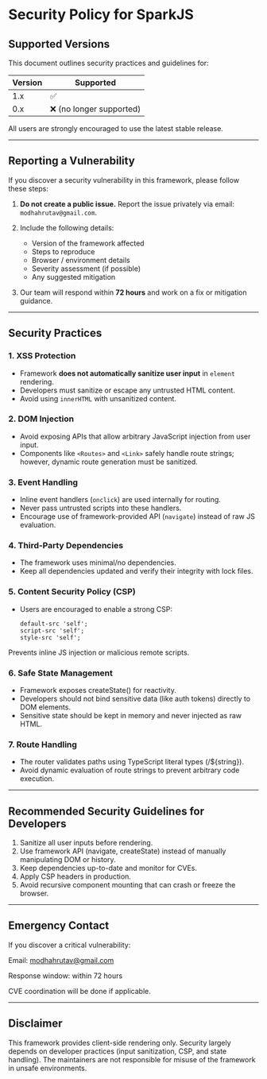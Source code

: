 # Security Policy for SparkJS

## Supported Versions

This document outlines security practices and guidelines for:

| Version | Supported           |
|---------|-------------------|
| 1.x     | :white_check_mark: |
| 0.x     | :x: (no longer supported) |

All users are strongly encouraged to use the latest stable release.

---

## Reporting a Vulnerability

If you discover a security vulnerability in this framework, please follow these steps:

1. **Do not create a public issue.**
   Report the issue privately via email: `modhahrutav@gmail.com`.

3. Include the following details:
   - Version of the framework affected
   - Steps to reproduce
   - Browser / environment details
   - Severity assessment (if possible)
   - Any suggested mitigation

4. Our team will respond within **72 hours** and work on a fix or mitigation guidance.

---

## Security Practices

### 1. XSS Protection
- Framework **does not automatically sanitize user input** in `element` rendering.  
- Developers must sanitize or escape any untrusted HTML content.  
- Avoid using `innerHTML` with unsanitized content.

### 2. DOM Injection
- Avoid exposing APIs that allow arbitrary JavaScript injection from user input.  
- Components like `<Routes>` and `<Link>` safely handle route strings; however, dynamic route generation must be sanitized.

### 3. Event Handling
- Inline event handlers (`onclick`) are used internally for routing.  
- Never pass untrusted scripts into these handlers.  
- Encourage use of framework-provided API (`navigate`) instead of raw JS evaluation.

### 4. Third-Party Dependencies
- The framework uses minimal/no dependencies.  
- Keep all dependencies updated and verify their integrity with lock files.

### 5. Content Security Policy (CSP)
- Users are encouraged to enable a strong CSP:
  ```text
  default-src 'self';
  script-src 'self';
  style-src 'self';
  ```
Prevents inline JS injection or malicious remote scripts.

### 6. Safe State Management
- Framework exposes createState() for reactivity.
- Developers should not bind sensitive data (like auth tokens) directly to DOM elements.
- Sensitive state should be kept in memory and never injected as raw HTML.
  
### 7. Route Handling
- The router validates paths using TypeScript literal types (/${string}).
- Avoid dynamic evaluation of route strings to prevent arbitrary code execution.

---

## Recommended Security Guidelines for Developers

1. Sanitize all user inputs before rendering.
2. Use framework API (navigate, createState) instead of manually manipulating DOM or history.
3. Keep dependencies up-to-date and monitor for CVEs.
4. Apply CSP headers in production.
5. Avoid recursive component mounting that can crash or freeze the browser.

---

## Emergency Contact

If you discover a critical vulnerability:

Email: modhahrutav@gmail.com

Response window: within 72 hours

CVE coordination will be done if applicable.

---

## Disclaimer

This framework provides client-side rendering only.
Security largely depends on developer practices (input sanitization, CSP, and state handling).
The maintainers are not responsible for misuse of the framework in unsafe environments.  
